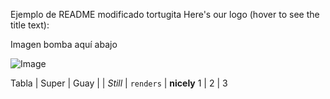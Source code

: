 Ejemplo de README modificado
tortugita
Here's our logo (hover to see the title text):

Imagen bomba aquí abajo 




![Image](https://github.com/user-attachments/assets/3e12cfb4-c3b2-48d2-bde1-db32ba2ddd35)




Tabla | Super | Guay
 |  | 
*Still* | `renders` | **nicely**
1 | 2 | 3
